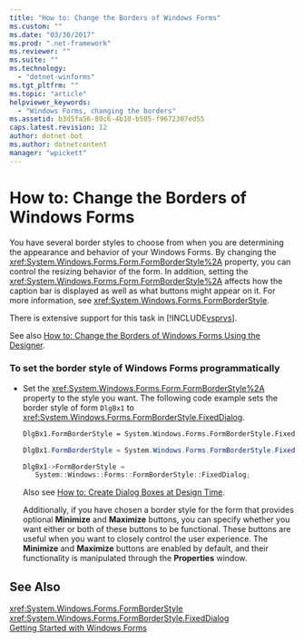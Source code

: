 ```yaml
---
title: "How to: Change the Borders of Windows Forms"
ms.custom: ""
ms.date: "03/30/2017"
ms.prod: ".net-framework"
ms.reviewer: ""
ms.suite: ""
ms.technology: 
  - "dotnet-winforms"
ms.tgt_pltfrm: ""
ms.topic: "article"
helpviewer_keywords: 
  - "Windows Forms, changing the borders"
ms.assetid: b3d5fa56-80c6-4b10-b505-f9672307ed55
caps.latest.revision: 12
author: dotnet-bot
ms.author: dotnetcontent
manager: "wpickett"
---
```

# How to: Change the Borders of Windows Forms
You have several border styles to choose from when you are determining the appearance and behavior of your Windows Forms. By changing the <xref:System.Windows.Forms.Form.FormBorderStyle%2A> property, you can control the resizing behavior of the form. In addition, setting the <xref:System.Windows.Forms.Form.FormBorderStyle%2A> affects how the caption bar is displayed as well as what buttons might appear on it. For more information, see <xref:System.Windows.Forms.FormBorderStyle>.  
  
 There is extensive support for this task in [!INCLUDE[vsprvs](../../../includes/vsprvs-md.md)].  
  
 See also [How to: Change the Borders of Windows Forms Using the Designer](http://msdn.microsoft.com/library/yettzh3e\(v=vs.110\)).  
  
### To set the border style of Windows Forms programmatically  
  
-   Set the <xref:System.Windows.Forms.Form.FormBorderStyle%2A> property to the style you want. The following code example sets the border style of form `DlgBx1` to <xref:System.Windows.Forms.FormBorderStyle.FixedDialog>.  
  
    ```vb  
    DlgBx1.FormBorderStyle = System.Windows.Forms.FormBorderStyle.FixedDialog  
    ```  
  
    ```csharp  
    DlgBx1.FormBorderStyle = System.Windows.Forms.FormBorderStyle.FixedDialog;  
    ```  
  
    ```cpp  
    DlgBx1->FormBorderStyle =  
       System::Windows::Forms::FormBorderStyle::FixedDialog;  
    ```  
  
     Also see [How to: Create Dialog Boxes at Design Time](http://msdn.microsoft.com/library/55cz5x2c\(v=vs.110\)).  
  
     Additionally, if you have chosen a border style for the form that provides optional **Minimize** and **Maximize** buttons, you can specify whether you want either or both of these buttons to be functional. These buttons are useful when you want to closely control the user experience. The **Minimize** and **Maximize** buttons are enabled by default, and their functionality is manipulated through the **Properties** window.  
  
## See Also  
 <xref:System.Windows.Forms.FormBorderStyle>   
 <xref:System.Windows.Forms.FormBorderStyle.FixedDialog>   
 [Getting Started with Windows Forms](../../../docs/framework/winforms/getting-started-with-windows-forms.md)
